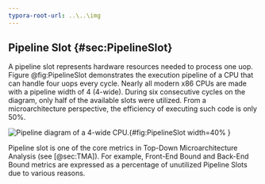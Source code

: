 ```yaml
---
typora-root-url: ..\..\img
---
```


## Pipeline Slot {#sec:PipelineSlot}

A pipeline slot represents hardware resources needed to process one uop. Figure @fig:PipelineSlot demonstrates the execution pipeline of a CPU that can handle four uops every cycle. Nearly all modern x86 CPUs are made with a pipeline width of 4 (4-wide). During six consecutive cycles on the diagram, only half of the available slots were utilized. From a microarchitecture perspective, the efficiency of executing such code is only 50%.

![Pipeline diagram of a 4-wide CPU.](/3/PipelineSlot.jpg){#fig:PipelineSlot width=40% }

Pipeline slot is one of the core metrics in Top-Down Microarchitecture Analysis (see [@sec:TMA]). For example, Front-End Bound and Back-End Bound metrics are expressed as a percentage of unutilized Pipeline Slots due to various reasons.
